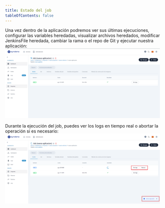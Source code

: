```yaml
---
title: Estado del job
tableOfContents: false
---
```


Una vez dentro de la aplicación podremos ver sus últimas ejecuciones, configurar las variables heredadas, visualizar archivos heredados, modificar JenkinsFile heredada, cambiar la rama o el repo de Git y ejecutar nuestra aplicación:
<a href="/src/content/docs/img/how-to/pasos-para-levantar-app/ver-estado-job/inicializando-job-1.png" target="_blank">
    <img src="/src/content/docs/img/how-to/pasos-para-levantar-app/ver-estado-job/inicializando-job-1.png" alt="estado del job">
</a>

Durante la ejecución del job, puedes ver los logs en tiempo real o abortar la operación si es necesario:
<a href="/src/content/docs/img/how-to/pasos-para-levantar-app/ver-estado-job/ejecutando-job.png" target="_blank">
    <img src="/src/content/docs/img/how-to/pasos-para-levantar-app/ver-estado-job/ejecutando-job.png" alt="ejecutando job">
</a>